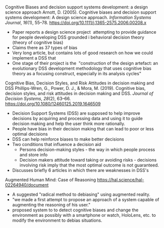 Cognitive Biases and decision support systems development: a design science approach
Arnott, D. (2005). Cognitive biases and decision support systems development: A design science approach. _Information Systems Journal_, _16_(1), 55–78. https://doi.org/10.1111/j.1365-2575.2006.00208.x
- Paper reports a design science project  attempting to provide guidance for people developing DSS grounded i behavioral decision theory (theory of cognitive bias)
- Claims there as 37 types of bias
- Very long article, but contains lots of good research on how we could implement a DSS that
- One stage of their project is the  "construction of the design artefact: an evolutionary DSS development methodology that uses cognitive bias theory as a focusing construct, especially in its analysis cycles"

Cognitive Bias, Decision Styles, and Risk Attitudes in decision making and DSS
Phillips-Wren, G., Power, D. J., & Mora, M. (2019). Cognitive bias, decision styles, and risk attitudes in decision making and DSS. _Journal of Decision Systems_, _28_(2), 63–66. https://doi.org/10.1080/12460125.2019.1646509
- Decision Support Systems (DSS) are supposed to help improve decisions by acquiring and processing data and using it to guide decision making and help the user think more rationally.
- People have bias in their decision making that can lead to poor or less optimal decisions
- DSS can help reinforce biases to make better decisions
- Two conditions that influence a decision aid
	- Persons decision-making styles - the way in which people process and store info
	- Decision makers attitude toward taking or avoiding risks - decisions involving risk imply that the most optimal outcome is not guaranteed.
- Discusses briefly 6 articles in which there are weaknesses in DSS's

Augmented Human Mind: Case of Reasoning
https://hal.science/hal-02264940/document 
- A suggested "radical method to debiasing" using augmented reality. 
- "we made a first attempt to propose an approach of a system capable of augmenting the reasoning of his user."
- proposed system to to detect cognitive biases and change the environment as possibly with a smartphone or watch, HoloLens, etc. to modify the environment to debias situations. 